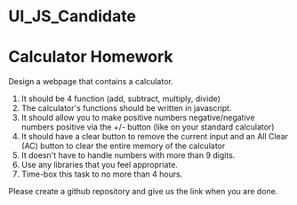 UI_JS_Candidate
===============

# Calculator Homework #

Design a webpage that contains a calculator.

1.  It should be 4 function (add, subtract, multiply, divide)
1.  The calculator's functions should be written in javascript.
1.  It should allow you to make positive numbers negative/negative numbers
    positive via the +/- button (like on your standard calculator)
1.  It should have a clear button to remove the current input and an All Clear
    (AC) button to clear the entire memory of the calculator
1.  It doesn't have to handle numbers with more than 9 digits.
1.  Use any libraries that you feel appropriate.
1.  Time-box this task to no more than 4 hours.

Please create a github repository and give us the link when you are done.
